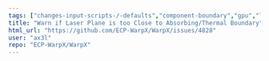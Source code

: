 ```yaml
---
tags: ["changes-input-scripts-/-defaults","component-boundary","gpu","laser","particle-in-cell","physics","pic","plasma","research","simulation"]
title: "Warn if Laser Plane is too Close to Absorbing/Thermal Boundary"
html_url: "https://github.com/ECP-WarpX/WarpX/issues/4828"
user: "ax3l"
repo: "ECP-WarpX/WarpX"
---
```


